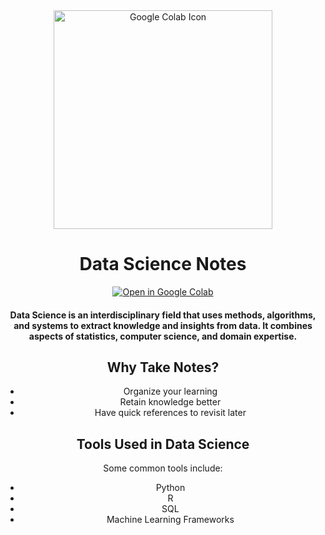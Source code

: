 <div align="center">
  <div class="header">
    <img src="https://upload.wikimedia.org/wikipedia/commons/d/d0/Google_Colaboratory_SVG_Logo.svg" alt="Google Colab Icon" width=350>
    <h1>Data Science Notes</h1>
  </div>
<div class="badge">
    <a align="center" href="https://colab.research.google.com/" target="_blank">
  <img src="https://img.shields.io/badge/Google%20Colab-Open-orange?style=for-the-badge&logo=googlecolab" alt="Open in Google Colab">
</a>

  </div>
  <h4><p>Data Science is an interdisciplinary field that uses methods, algorithms, and systems to extract knowledge and insights from data. 
    It combines aspects of <strong>statistics</strong>, <strong>computer science</strong>, and <strong>domain expertise</strong>.</p></h4>
    

  <h2> Why Take Notes?</h2>
  <ul>
    <li>Organize your learning </li>
    <li>Retain knowledge better</li>
    <li>Have quick references to revisit later </li>
  </ul>

  <h2> Tools Used in Data Science</h2>
  <p>
    Some common tools include:
  </p>
  <ul>
    <li>Python </li>
    <li>R </li>
    <li>SQL </li>
    <li>Machine Learning Frameworks </li>
  </ul>

  
</div>
